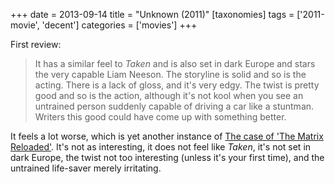+++
date = 2013-09-14
title = "Unknown (2011)"
[taxonomies]
tags = ['2011-movie', 'decent']
categories = ['movies']
+++

First review:

> It has a similar feel to *Taken* and is also set in dark Europe and
> stars the very capable Liam Neeson. The storyline is solid and so is
> the acting. There is a lack of gloss, and it's very edgy. The twist
> is pretty good and so is the action, although it's not kool when you
> see an untrained person suddenly capable of driving a car like a
> stuntman. Writers this good could have come up with something better.

It feels a lot worse, which is yet another instance of [The case of
'The Matrix Reloaded']. It's not as interesting, it does not feel
like *Taken*, it's not set in dark Europe, the twist not too
interesting (unless it's your first time), and the untrained life-saver
merely irritating.

  [The case of 'The Matrix Reloaded']: http://tshepang.net/the-case-of-the-matrix-reloaded
